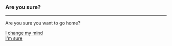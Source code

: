 ### Are you sure?
---
Are you sure you want to go home?

[I change my mind](two-doors.md)  
[I'm sure](go-home.md)